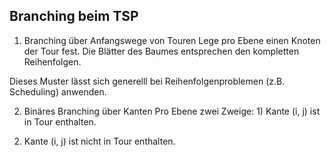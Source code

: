 ## Branching beim TSP
1. Branching über Anfangswege von Touren
Lege pro Ebene einen Knoten der Tour fest.
Die Blätter des Baumes entsprechen den kompletten Reihenfolgen.

Dieses Muster lässt sich generelll bei Reihenfolgenproblemen (z.B. Scheduling) anwenden.

2. Binäres Branching über Kanten
Pro Ebene zwei Zweige: 1) Kante (i, j) ist in Tour enthalten.
2) Kante (i, j) ist nicht in Tour enthalten.
